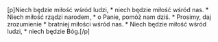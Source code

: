 [p]Niech będzie miłość wśród ludzi, * niech będzie miłość wśród nas. * Niech miłość rządzi narodem, * o Panie, pomóż nam dziś. * Prosimy, daj zrozumienie * bratniej miłości wśród nas. * Niech będzie miłość wśród ludzi, * niech będzie Bóg.[/p]